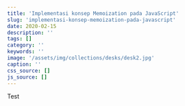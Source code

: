 ```yaml
---
title: 'Implementasi konsep Memoization pada JavaScript'
slug: 'implementasi-konsep-memoization-pada-javascript'
date: 2020-02-15
description: ''
tags: []
category: ''
keywords: ''
image: '/assets/img/collections/desks/desk2.jpg'
caption: ''
css_source: []
js_source: []
---
```


Test
